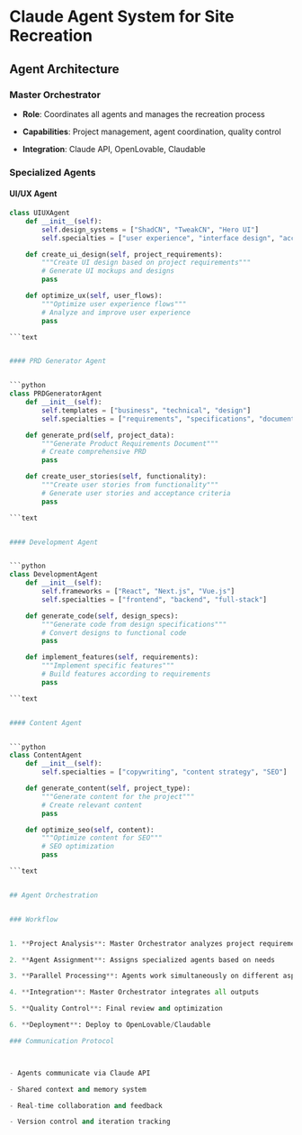 
# Claude Agent System for Site Recreation


## Agent Architecture


### Master Orchestrator



- **Role**: Coordinates all agents and manages the recreation process

- **Capabilities**: Project management, agent coordination, quality control

- **Integration**: Claude API, OpenLovable, Claudable

### Specialized Agents


#### UI/UX Agent


```python
class UIUXAgent
    def __init__(self):
        self.design_systems = ["ShadCN", "TweakCN", "Hero UI"]
        self.specialties = ["user experience", "interface design", "accessibility"]

    def create_ui_design(self, project_requirements):
        """Create UI design based on project requirements"""
        # Generate UI mockups and designs
        pass

    def optimize_ux(self, user_flows):
        """Optimize user experience flows"""
        # Analyze and improve user experience
        pass

```text


#### PRD Generator Agent


```python
class PRDGeneratorAgent
    def __init__(self):
        self.templates = ["business", "technical", "design"]
        self.specialties = ["requirements", "specifications", "documentation"]

    def generate_prd(self, project_data):
        """Generate Product Requirements Document"""
        # Create comprehensive PRD
        pass

    def create_user_stories(self, functionality):
        """Create user stories from functionality"""
        # Generate user stories and acceptance criteria
        pass

```text


#### Development Agent


```python
class DevelopmentAgent
    def __init__(self):
        self.frameworks = ["React", "Next.js", "Vue.js"]
        self.specialties = ["frontend", "backend", "full-stack"]

    def generate_code(self, design_specs):
        """Generate code from design specifications"""
        # Convert designs to functional code
        pass

    def implement_features(self, requirements):
        """Implement specific features"""
        # Build features according to requirements
        pass

```text


#### Content Agent


```python
class ContentAgent
    def __init__(self):
        self.specialties = ["copywriting", "content strategy", "SEO"]

    def generate_content(self, project_type):
        """Generate content for the project"""
        # Create relevant content
        pass

    def optimize_seo(self, content):
        """Optimize content for SEO"""
        # SEO optimization
        pass

```text


## Agent Orchestration


### Workflow


1. **Project Analysis**: Master Orchestrator analyzes project requirements

2. **Agent Assignment**: Assigns specialized agents based on needs

3. **Parallel Processing**: Agents work simultaneously on different aspects

4. **Integration**: Master Orchestrator integrates all outputs

5. **Quality Control**: Final review and optimization

6. **Deployment**: Deploy to OpenLovable/Claudable

### Communication Protocol



- Agents communicate via Claude API

- Shared context and memory system

- Real-time collaboration and feedback

- Version control and iteration tracking
